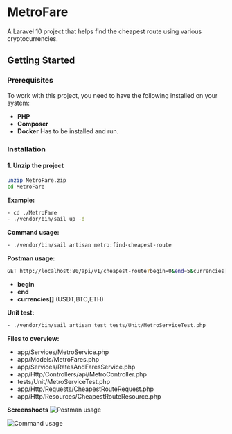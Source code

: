 # MetroFare

A Laravel 10 project that helps find the cheapest route using various cryptocurrencies.

## Getting Started

### Prerequisites

To work with this project, you need to have the following installed on your system:

- **PHP**
- **Composer**
- **Docker** Has to be installed and run.

### Installation

#### 1. Unzip the project

```bash
unzip MetroFare.zip
cd MetroFare
```

**Example:**
```bash
- cd ./MetroFare
- ./vendor/bin/sail up -d
```

**Command usage:**
```bash
- ./vendor/bin/sail artisan metro:find-cheapest-route
```

**Postman usage:**

```bash
GET http://localhost:80/api/v1/cheapest-route?begin=0&end=5&currencies[]=USDT&currencies[]=ETH&currencies[]=BTC
```

- **begin** 
- **end** 
- **currencies[]** (USDT,BTC,ETH)

**Unit test:**
```bash
- ./vendor/bin/sail artisan test tests/Unit/MetroServiceTest.php
```

**Files to overview:**
- app/Services/MetroService.php
- app/Models/MetroFares.php
- app/Services/RatesAndFaresService.php
- app/Http/Controllers/api/MetroController.php
- tests/Unit/MetroServiceTest.php
- app/Http/Requests/CheapestRouteRequest.php
- app/Http/Resources/CheapestRouteResource.php

**Screenshoots**
![Postman usage](https://i.postimg.cc/sgrSxQyL/Screenshot-2024-07-30-at-09-22-18.png)


![Command usage](https://i.postimg.cc/7Znz2HZZ/Screenshot-2024-07-30-at-09-21-43.png)
